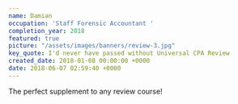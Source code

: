 ```yaml
---
name: Damian
occupation: 'Staff Forensic Accountant '
completion_year: 2018
featured: true
picture: "/assets/images/banners/review-3.jpg"
key_quote: I'd never have passed without Universal CPA Review
created_date: 2018-01-08 00:00:00 +0000
date: 2018-06-07 02:59:40 +0000
---
```

The perfect supplement to any review course!